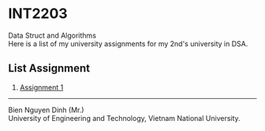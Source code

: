 # INT2203

Data Struct and Algorithms  
Here is a list of my university assignments for my 2nd\'s university in DSA.  

## List Assignment

1. [Assignment 1][1]

[1]: Assignment%201/List_Excercise.md "Assignment 1"

---
Bien Nguyen Dinh (Mr.)  
University of Engineering and Technology, Vietnam National University.
